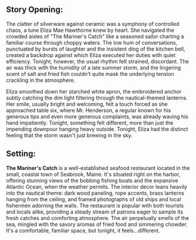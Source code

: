 ## Story Opening:

The clatter of silverware against ceramic was a symphony of controlled chaos, a tune Eliza Mae Hawthorne knew by heart. She navigated the crowded aisles of "The Mariner's Catch" like a seasoned sailor charting a familiar course through choppy waters. The low hum of conversations, punctuated by bursts of laughter and the insistent ding of the kitchen bell, created a backdrop against which Eliza executed her duties with quiet efficiency. Tonight, however, the usual rhythm felt strained, discordant. The air was thick with the humidity of a late summer storm, and the lingering scent of salt and fried fish couldn't quite mask the underlying tension crackling in the atmosphere.

Eliza smoothed down her starched white apron, the embroidered anchor subtly catching the dim light filtering through the nautical-themed lanterns. Her smile, usually bright and welcoming, felt a touch forced as she approached table six, where Mr. Henderson, a regular known for his generous tips and even more generous complaints, was already waving his hand impatiently. Tonight, something felt different, more than just the impending downpour hanging heavy outside. Tonight, Eliza had the distinct feeling that the storm wasn't just brewing in the sky.

## Setting:

**The Mariner's Catch** is a well-established seafood restaurant located in the small, coastal town of Seabrook, Maine. It's situated right on the harbor, offering stunning views of the bobbing fishing boats and the expansive Atlantic Ocean, when the weather permits. The interior decor leans heavily into the nautical theme: dark wood paneling, rope accents, brass lanterns hanging from the ceiling, and framed photographs of old ships and local fishermen adorning the walls. The restaurant is popular with both tourists and locals alike, providing a steady stream of patrons eager to sample its fresh catches and comforting atmosphere. The air perpetually smells of the sea, mingled with the savory aromas of fried food and simmering chowder. It's a comfortable, familiar space, but tonight, it feels…different.
